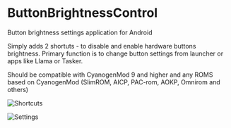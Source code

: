 # ButtonBrightnessControl
Button brightness settings application for Android

Simply adds 2 shortuts - to disable and enable hardware buttons brightness.
Primary function is to change button settings from launcher or apps like Llama or Tasker.

Should be compatible with CyanogenMod 9 and higher
and any ROMS based on CyanogenMod (SlimROM, AICP, PAC-rom, AOKP, Omnirom and others)

![Shortcuts](http://dl-1.va.us.xda-developers.com/3/0/2/8/7/9/0/Screenshot_2014-11-22-23-57-26.jpg?key=JFmaR8JuYMHmcKhMWR3Huw&ts=1432378493)

![Settings](http://dl-1.va.us.xda-developers.com/3/0/2/9/9/7/2/Screenshot_2014-11-23-16-53-04.png?key=t7u5qXcN6exvIGC_ipyoxA&ts=1432378493)
